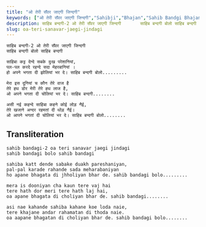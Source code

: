 ```yaml
---
title: "ओ तेरी सँवर जाएगी जिन्दगी"
keywords: ["ओ तेरी सँवर जाएगी जिन्दगी","Sahibji","Bhajan","Sahib Bandgi Bhajan","Sant Kabir Bhajan","bhajan lyrics","साहिब बंदगी भजन","भजन"]
description: साहिब बन्दगी-2 ओ तेरी सँवर जाएगी जिन्दगी       साहिब बन्दगी बोलो साहिब बन्दगी          साहिबा कट्ट देन्दे सबके दुःख परेशानियां,       पल-पल करदे रहन
slug: oa-teri-sanavar-jaegi-jindagi
---
```


  
    साहिब बन्दगी-2 ओ तेरी सँवर जाएगी जिन्दगी  
    साहिब बन्दगी बोलो साहिब बन्दगी  
  
    साहिबा कट्ट देन्दे सबके दुःख परेशानियां,  
    पल-पल करदे रहन्दे सदा मेहरबानियां ।  
    हो अपने भगता दी झोलियां भर दे। साहिब बन्दगी बोलो.........  
  
    मेरा इस दूनियां च कौन तेरे वाज है  
    तेरे हथ डोर मेरी तेरे हथ लाज है,  
    ओ अपने भगता दी चोलियां भर दे। साहिब बन्दगी........  
  
    असी नई कहन्दे साहिबा कहने कोई लोड़ नैई,  
    तेरे खजाने अन्दर रहमतां दी थोड़ नैई।  
    ओ आपने भगतां दी चोलियां भर दे। साहिब बन्दगी बोलो........  


## Transliteration

  
    sahib bandagi-2 oa teri sanavar jaegi jindagi  
    sahib bandagi bolo sahib bandagi  
  
    sahiba katt dende sabake duakh pareshaniyan,  
    pal-pal karade rahande sada meharabaniyan  
    ho apane bhagata di jhholiyan bhar de. sahib bandagi bolo.........  
  
    mera is dooniyan cha kaun tere vaj hai  
    tere hath dor meri tere hath laj hai,  
    oa apane bhagata di choliyan bhar de. sahib bandagi........  
  
    asi nae kahande sahiba kahane koe loda naie,  
    tere khajane andar rahamatan di thoda naie.  
    oa aapane bhagatan di choliyan bhar de. sahib bandagi bolo........  

  